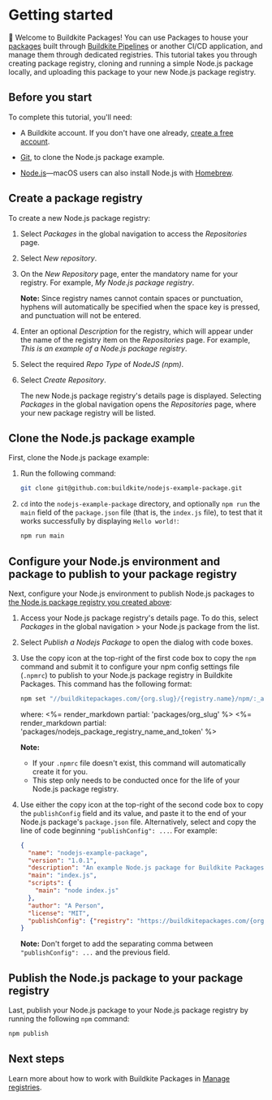 # Getting started

👋 Welcome to Buildkite Packages! You can use Packages to house your [packages](/docs/packages#package-creation-tools) built through [Buildkite Pipelines](/docs/pipelines) or another CI/CD application, and manage them through dedicated registries. This tutorial takes you through creating package registry, cloning and running a simple Node.js package locally, and uploading this package to your new Node.js package registry.

## Before you start

To complete this tutorial, you'll need:

- A Buildkite account. If you don't have one already, <a href="<%= url_helpers.signup_path %>">create a free account</a>.

- [Git](https://git-scm.com/downloads), to clone the Node.js package example.

- [Node.js](https://nodejs.org/en/download)—macOS users can also install Node.js with [Homebrew](https://formulae.brew.sh/formula/node).

## Create a package registry

To create a new Node.js package registry:

1. Select _Packages_ in the global navigation to access the _Repositories_ page.
1. Select _New repository_.
1. On the _New Repository_ page, enter the mandatory name for your registry. For example, _My Node.js package registry_.

    **Note:** Since registry names cannot contain spaces or punctuation, hyphens will automatically be specified when the space key is pressed, and punctuation will not be entered.

1. Enter an optional _Description_ for the registry, which will appear under the name of the registry item on the _Repositories_ page. For example, _This is an example of a Node.js package registry_.
1. Select the required _Repo Type_ of _NodeJS (npm)_.
1. Select _Create Repository_.

    The new Node.js package registry's details page is displayed. Selecting _Packages_ in the global navigation opens the _Repositories_ page, where your new package registry will be listed.

## Clone the Node.js package example

First, clone the Node.js package example:

1. Run the following command:

    ```bash
    git clone git@github.com:buildkite/nodejs-example-package.git
    ```

1. `cd` into the `nodejs-example-package` directory, and optionally `npm run` the `main` field of the `package.json` file (that is, the `index.js` file), to test that it works successfully by displaying `Hello world!`:

    ```bash
    npm run main
    ```

## Configure your Node.js environment and package to publish to your package registry

Next, configure your Node.js environment to publish Node.js packages to [the Node.js package registry you created above](#create-a-package-registry):

1. Access your Node.js package registry's details page. To do this, select _Packages_ in the global navigation > your Node.js package from the list.
1. Select _Publish a Nodejs Package_ to open the dialog with code boxes.
1. Use the copy icon at the top-right of the first code box to copy the `npm` command and submit it to configure your npm config settings file (`.npmrc`) to publish to your Node.js package registry in Buildkite Packages. This command has the following format:

    ```bash
    npm set "//buildkitepackages.com/{org.slug}/{registry.name}/npm/:_authToken" package-repository-write-token
    ```

    where:
    <%= render_markdown partial: 'packages/org_slug' %>
    <%= render_markdown partial: 'packages/nodejs_package_registry_name_and_token' %>

    **Note:**
    * If your `.npmrc` file doesn't exist, this command will automatically create it for you.
    * This step only needs to be conducted once for the life of your Node.js package registry.

1. Use either the copy icon at the top-right of the second code box to copy the `publishConfig` field and its value, and paste it to the end of your Node.js package's `package.json` file. Alternatively, select and copy the line of code beginning `"publishConfig": ...`. For example:

    ```json
    {
      "name": "nodejs-example-package",
      "version": "1.0.1",
      "description": "An example Node.js package for Buildkite Packages",
      "main": "index.js",
      "scripts": {
        "main": "node index.js"
      },
      "author": "A Person",
      "license": "MIT",
      "publishConfig": {"registry": "https://buildkitepackages.com/{org.slug}/{registry.name}/npm/"}
    }
    ```

    **Note:** Don't forget to add the separating comma between `"publishConfig": ...` and the previous field.

## Publish the Node.js package to your package registry

Last, publish your Node.js package to your Node.js package registry by running the following `npm` command:

```bash
npm publish
```

## Next steps



Learn more about how to work with Buildkite Packages in [Manage registries](/docs/packages/manage-registries).
